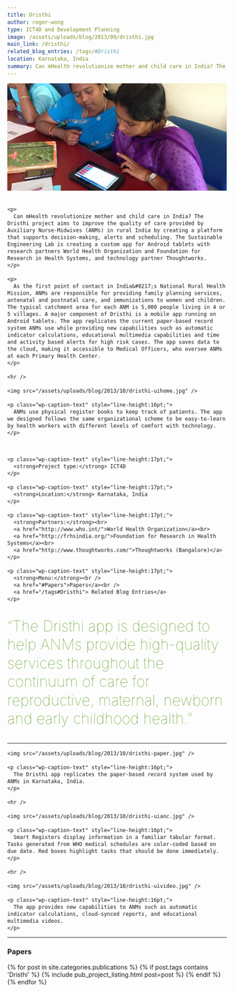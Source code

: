 ```yaml
---
title: Dristhi
author: roger-wong
type: ICT4D and Development Planning
image: /assets/uploads/blog/2013/09/dristhi.jpg
main_link: /dristhi/
related_blog_entries: /tags/#Dristhi
location: Karnataka, India
summary: Can mHealth revolutionize mother and child care in India? The Sustainable Engineering Lab is creating a custom app for Android tablets with research partners World Health Organization and Foundation for Research in Health Systems, and technology partner Thoughtworks. The Dristhi app aims to improve the quality of care provided by Auxiliary Nurse-Midwives in rural India.
---
```

<div class="row-fluid">
  <div class="span12">
    <img src="/assets/uploads/blog/2013/10/dristhi-main.jpg" />
  </div>
</div>

<div class="row-fluid">
  <div class="span9">
    <br />

    <p>
      Can mHealth revolutionize mother and child care in India? The Dristhi project aims to improve the quality of care provided by Auxiliary Nurse-Midwives (ANMs) in rural India by creating a platform that supports decision-making, alerts and scheduling. The Sustainable Engineering Lab is creating a custom app for Android tablets with research partners World Health Organization and Foundation for Research in Health Systems, and technology partner Thoughtworks.
    </p>

    <p>
      As the first point of contact in India&#8217;s National Rural Health Mission, ANMs are responsible for providing family planning services, antenatal and postnatal care, and immunizations to women and children. The typical catchment area for each ANM is 5,000 people living in 4 or 5 villages. A major component of Dristhi is a mobile app running on Android tablets. The app replicates the current paper-based record system ANMs use while providing new capabilities such as automatic indicator calculations, educational multimedia capabilities and time and activity based alerts for high risk cases. The app saves data to the cloud, making it accessible to Medical Officers, who oversee ANMs at each Primary Health Center.
    </p>

    <hr />

    <img src="/assets/uploads/blog/2013/10/dristhi-uihome.jpg" />

    <p class="wp-caption-text" style="line-height:16pt;">
      ANMs use physical register books to keep track of patients. The app we designed follows the same organizational scheme to be easy-to-learn by health workers with different levels of comfort with technology.
    </p>
  </div>

  <div class="span3">
    <br />

    <p class="wp-caption-text" style="line-height:17pt;">
      <strong>Project type:</strong> ICT4D
    </p>

    <p class="wp-caption-text" style="line-height:17pt;">
      <strong>Location:</strong> Karnataka, India
    </p>

    <p class="wp-caption-text" style="line-height:17pt;">
      <strong>Partners:</strong><br>
      <a href="http://www.who.int/">World Health Organization</a><br>
      <a href="http://frhsindia.org/">Foundation for Research in Health Systems</a><br>
      <a href="http://www.thoughtworks.com/">Thoughtworks (Bangalore)</a>
    </p>

    <p class="wp-caption-text" style="line-height:17pt;">
      <strong>Menu:</strong><br />
      <a href="#Papers">Papers</a><br />
      <a href="/tags#Dristhi"> Related Blog Entries</a>
    </p>

  </div>
</div>

<div class="row-fluid">
  <div class="span12">
    <p style="font-size: 34px; text-decoration:italic; font-weight:100; color: #589917; line-height: 125%;">
      &#8220;The Dristhi app is designed to help ANMs provide high-quality services throughout the continuum of care for reproductive, maternal, newborn and early childhood health.&#8221;
    </p>
  </div>
</div>

<div class="row-fluid">
  <div class="span9">
    <hr />

    <img src="/assets/uploads/blog/2013/10/dristhi-paper.jpg" />

    <p class="wp-caption-text" style="line-height:16pt;">
      The Dristhi app replicates the paper-based record system used by ANMs in Karnataka, India.
    </p>

    <hr />

    <img src="/assets/uploads/blog/2013/10/dristhi-uianc.jpg" />

    <p class="wp-caption-text" style="line-height:16pt;">
      Smart Registers display information in a familiar tabular format. Tasks generated from WHO medical schedules are color-coded based on due date. Red boxes highlight tasks that should be done immediately.
    </p>

    <hr />

    <img src="/assets/uploads/blog/2013/10/dristhi-uivideo.jpg" />

    <p class="wp-caption-text" style="line-height:16pt;">
      The app provides new capabilities to ANMs such as automatic indicator calculations, cloud-synced reports, and educational multimedia videos.
    </p>
  </div>
</div>

<div class="row-fluid">
  <div class="span12">
    <hr />
    <a id="Papers"></a>
    <h3>Papers</h3>
    <div class="post-list" style="list-style-type:none">
      {% for post in site.categories.publications %}
        {% if post.tags contains 'Dristhi' %}
          {% include pub_project_listing.html post=post %}
        {% endif %}
      {% endfor %}
    </div>
  </div>
</div>
